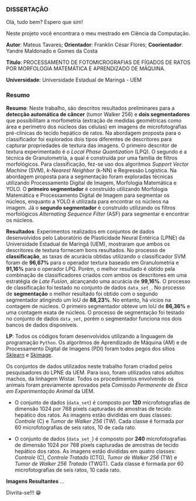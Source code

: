 ### DISSERTAÇÃO

Olá, tudo bem? Espero que sim! 

Neste projeto você encontrara o meu mestrado em Ciência da Computação.

**Autor**: $\text{Mateus Tavares}$;
**Orientador**: $\text{Franklin César Flores}$;
**Coorientador**: $\text{Yandre Maldonado e Gomes da Costa}$

**Título**: PROCESSAMENTO DE FOTOMICROGRAFIAS DE FÍGADOS DE RATOS POR MORFOLOGIA MATEMÁTICA E APRENDIZADO DE MÁQUINA.

**Universidade**: Universidade Estadual de Maringá - UEM

### $\text{Resumo}$

**Resumo**: Neste trabalho, são descritos resultados preliminares para a **detecção automática de câncer** (tumor Walker 256) e **dois segmentadores** que possibilitam a morfometria (extração de medidas geométricas como área e perímetro dos núcleos das células) em imagens de microfotografias pré-clínicas do tecido hepático de ratos. Na abordagem proposta para o classificador foi explorados dois tipos diferentes de descritores para capturar propriedades de textura das imagens. O primeiro descritor de textura experimentado é o _Local Phase Quantization_ (LPQ). O segundo é a técnica de Granulometria, a qual é construída por uma família de filtros morfológicos. Para classificação, fez-se uso dos algoritmos _Support Vector Machine_ (SVM), _k-Nearest Neighbor_ (k-NN) e Regressão Logística. Na abordagem proposta para a segmentação foram exploradas técnicas utilizando Processamento Digital de Imagem, Morfologia Matemática e YOLO. O **primeiro segmentador** é construído utilizando Morfologia Matemática e Processamento Digital de Imagem para segmentar os núcleos, enquanto a YOLO é utilizada para encontrar os núcleos na imagem. Já o **segundo segmentador** é construído utilizando os filtros morfológicos _Alternating Sequence Filter_ (ASF) para segmentar e encontrar os núcleos. 

**Resultados**: Experimentos realizados em conjuntos de dados desenvolvidos pelo Laboratório de Plasticidade Neural Entérica (LPNE) da Universidade Estadual de Maringá (UEM), mostraram que ambos os descritores de textura fornecem bons resultados. No processo de **classificação**, as taxas de acurácia obtidas utilizando o classificador SVM foram de **96,67%** para o operador textura baseado em Granulometria e **91,16%** para o operador LPQ. Porém, o melhor resultado é obtido pela combinação de classificadores criados com ambos os descritores em uma estratégia de _Late Fusion_, alcançando uma acurácia de **99,16%**. O processo de classificação foi testado no conjunto de dados `data_set_`. No processo de **segmentação** o melhor resultado foi obtido com o segundo segmentador atingindo um IoU de **88,23%**. No entanto, há vícios na contagem de núcleos. O primeiro segmentador obteve um IoU de **86,36%** e uma contagem exata de núcleos. O processo de segmentação foi testado no conjunto de dados `data_set`, porém o segmentador funciona nos dois bancos de dados disponíveis. 

**LP**: Todos os códigos foram desenvolvidos utilizando a linguagem de programação `Python`. Os algoritmos de Aprendizado de Máquina (AM) e de Processamento Digital de Imagens (PDI) foram todos pegos dos sítios [Sklearn](https://scikit-learn.org/stable/) e [Skimage](https://scikit-image.org/).

Os conjuntos de dados utilizados neste trabalho foram criadod pelos pesquisadores do LPNE da UEM. Para isso, foram utilizados ratos adultos machos, da linhagem Wistar. Todos os procedimentos envolvendo os animais foram previamente aprovados pela _Comissão Permanente de Ética em Experimentação Animal_ da UEM.

* O conjunto de dados (`data_set`) é composto por **120** microfotografias de dimensão 1024 por 768 pixels capturadas de amostras de tecido hepático dos ratos. As imagens estão divididas em duas classes: *Controle* (C) e *Tumor de Walker 256* (TW). Cada classe é formada por 60 microfotografias de seis ratos, 10 de cada rato.

* O conjunto de dados (`data_set_`) é composto por **240** microfotografias de dimensão 1024 por 768 pixels capturadas de amostras de tecido hepático dos ratos. As imagens estão divididas em quatro classes: *Controle* (C),  *Controle Tratado* (CTG), *Tumor de Walker 256* (TW) e *Tumor de Walker 256 Tratado* (TWGT). Cada classe é formada por 60 microfotografias de seis ratos, 10 cada rato.

**Imagens Resultantes** ... 

$\text{Divrita-se!!!}$ 😁
